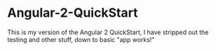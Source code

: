 # Angular-2-QuickStart
This is my version of the Angular 2 QuickStart, I have stripped out the testing and other stuff, down to basic "app works!"
